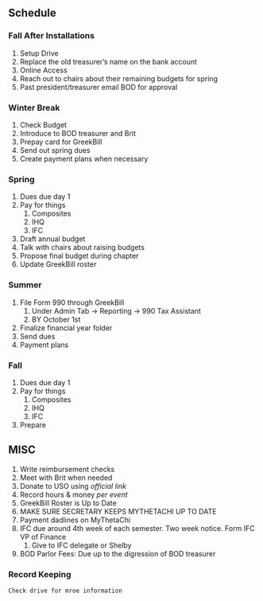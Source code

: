 
## Schedule

### Fall After Installations

1. Setup Drive
2. Replace the old treasurer’s name on the bank account
3. Online Access
4. Reach out to chairs about their remaining budgets for spring
5. Past president/treasurer email BOD for approval

### Winter Break

1. Check Budget
2. Introduce to BOD treasurer and Brit
3. Prepay card for GreekBill
4. Send out spring dues
5. Create payment plans when necessary

### Spring

1. Dues due day 1
2. Pay for things
	1. Composites
	2. IHQ
	3. IFC
3. Draft annual budget
4. Talk with chairs about raising budgets
5. Propose final budget during chapter
6. Update GreekBill roster

### Summer

1. File Form 990 through GreekBill
	1. Under Admin Tab → Reporting → 990 Tax Assistant
	2. BY October 1st
2. Finalize financial year folder
3. Send dues
4. Payment plans

### Fall

1. Dues due day 1
2. Pay for things
	1. Composites
	2. IHQ
	3. IFC
3. Prepare


## MISC

1. Write reimbursement checks
2. Meet with Brit when needed
3. Donate to USO using *official link*
4. Record hours & money *per event*
5. GreekBill Roster is Up to Date
6. MAKE SURE SECRETARY KEEPS MYTHETACHI UP TO DATE
7. Payment dadlines on MyThetaChi
8. IFC due around 4th week of each semester. Two week notice. Form IFC VP of Finance
	1. Give to IFC delegate or Shelby
9. BOD Parlor Fees: Due up to the digression of BOD treasurer

### Record Keeping

```ad-important
Check drive for mroe information
```


